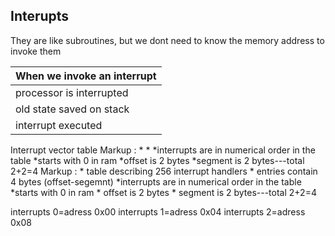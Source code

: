 ## Interupts

They are like subroutines, but we dont need to know the memory address to invoke them

When we invoke an interrupt  |
-----------------------------|
processor is interrupted     | 
old state saved on stack     | 
interrupt executed           |


Interrupt vector table 
 Markup : *
          *
          *interrupts are in numerical order in the table
          *starts with 0 in ram 
          *offset is 2 bytes
          *segment is 2 bytes---total 2+2=4
 Markup : * table describing 256 interrupt handlers
          * entries contain 4 bytes (offset-segemnt)
          *interrupts are in numerical order in the table
          *starts with 0 in ram 
                  * offset is 2 bytes
                  * segment is 2 bytes---total 2+2=4
                  
interrupts 0=adress 0x00
interrupts 1=adress 0x04
interrupts 2=adress 0x08